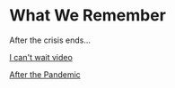 # What We Remember

After the crisis ends...

[I can't wait video](https://mbasic.facebook.com/100011606430508/videos/989377208125818)

[After the Pandemic](https://video.fapa1-1.fna.fbcdn.net/v/t42.9040-2/91120209_291395111827399_5686719742820220928_n.mp4?_nc_cat=110&_nc_sid=985c63&efg=eyJ2ZW5jb2RlX3RhZyI6ImxlZ2FjeV9zZCJ9&_nc_ohc=GYe6LdltPbYAX8j-oLc&_nc_ht=video.fapa1-1.fna&oh=ba1f6ecde533f455f7e4e46bfb71cabf&oe=5EA60FD7)
